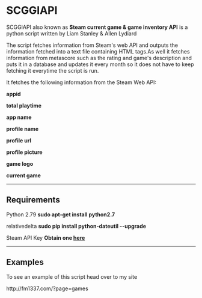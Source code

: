 # SCGGIAPI
<p>SCGGIAPI also known as <b>Steam current game & game inventory API</b> is a python script written by Liam Stanley & Allen Lydiard</p>

<p>The script fetches information from Steam's web API and outputs the information fetched into a text file containing HTML tags.</p?
<p>As well it fetches information from metascore such as the rating and game's description and puts it in a database and updates it every month so it does not have to keep fetching it everytime the script is run.</p>

<p>It fetches the following information from the Steam Web API:</p>
<p><b>appid</b></p>
<p><b>total playtime</b></p>
<p><b>app name</b></p>
<p><b>profile name</b></p>
<p><b>profile url</b></p>
<p><b>profile picture</b></p>
<p><b>game logo</b></p>
<p><b>current game</b></p>
<hr>
<b><h2>Requirements</h2></b>
<p>Python 2.79 <b>sudo apt-get install python2.7</b></p>
<p>relativedelta <b>sudo pip install python-dateutil --upgrade</b></p>
<p>Steam API Key <b> Obtain one <a href="http://steamcommunity.com/dev/apikey">here</a></b></p>
<hr>
<h2><b>Examples</h2></b>
<p>To see an example of this script head over to my site</p>
<p<a href="http://fm1337.com/?page=games">http://fm1337.com/?page=games</a></p>
